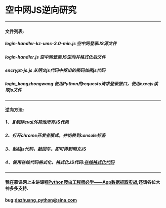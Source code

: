 # 空中网JS逆向研究
***
#### 文件列表:
##### login-handler-kz-ums-3.0-min.js 空中网登录JS源文件
##### login-handler.js 空中网登录JS逆向并格式化后文件
##### encrypt-js.js 从明文js代码中抠出的密码加密js代码
##### login_kongzhongwang 使用Python的requests请求登录接口，使用execjs读取js文件
***
#### 逆向方法:
##### 1、复制除eval外其他所有JS代码
##### 2、打开chrome开发者模式，并切换到console标签
##### 3、粘贴js代码，敲回车，即可得到明文JS
##### 4、使用在线代码格式化，格式化JS代码:[在线格式化代码](http://tool.oschina.net/codeformat/js/)

***
#### 我在慕课网上主讲课程[Python爬虫工程师必学——App数据抓取实战](https://coding.imooc.com/class/283.html),还请各位大神多多支持.
#### bug:dazhuang_python@sina.com
